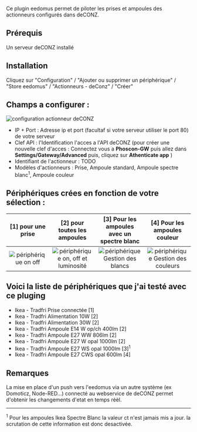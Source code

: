 Ce plugin eedomus permet de piloter les prises et ampoules des actionneurs configurés dans deCONZ.

## Prérequis

Un serveur deCONZ installé

## Installation

Cliquez sur "Configuration" / "Ajouter ou supprimer un périphérique" / "Store eedomus" / "Actionneurs - deConz" / "Créer"

## Champs a configurer : 

![configuration actionneur deCONZ](https://i.ibb.co/pyLkDfS/readme01.png)

* IP + Port : Adresse ip et port (facultaf si votre serveur utiliser le port 80) de votre serveur
* Clef API : l'Identification l'acces a l'API deCONZ (pour créer une nouvelle clef d'acces : Connectez vous a **Phoscon-GW** puis allez dans **Settings/Gateway/Advanced**  puis, cliquez sur **Athenticate app** )
* Identifiant de l'actionneur : TODO
* Modèles d'actionneurs :  Prise, Ampoule standard, Ampoule spectre blanc<sup>1</sup>, Ampoule couleur

## Périphériques crées en fonction de votre sélection : 

|[1] pour une prise    |   [2] pour toutes les ampoules  | [3] Pour les ampoules avec un spectre blanc |[4] Pour les ampoules couleur|
| :-----: | :-----: | :-----: | :-----: |
| ![périphérique on off](https://i.ibb.co/gSvngm7/readme02.png) |  ![périphérique on, off et luminosité](https://i.ibb.co/Kmgcct5/readme04.png) | ![périphérique Gestion des blancs](https://i.ibb.co/4pr29mn/readme05.png) | ![périphérique Gestion des couleurs](https://i.ibb.co/nRtTWmf/readme03.png) |

## Voici la liste de périphériques que j'ai testé avec ce pluging

* Ikea - Tradfri Prise connectée [1]
* Ikea - Tradfri Alimentation 10W [2]
* Ikea - Tradfri Alimentation 30W [2] 
* Ikea - Tradfri Ampoule E14 W op/ch 400lm [2]
* Ikea - Tradfri Ampoule E27 WW 806lm [2]
* Ikea - Tradfri Ampoule E27 W opal 1000lm [2]
* Ikea - Tradfri Ampoule E27 WS opal 1000lm [3]<sup>1</sup>
* Ikea - Tradfri Ampoule E27 CWS opal 600lm [4]

## Remarques 
La mise en place d'un push vers l'eedomus via un autre système (ex Domoticz, Node-RED...) connecté au webservice de deCONZ permet d'obtenir les changements d'etat en temps réèl.

---
<sup>1</sup> Pour les ampoules Ikea Spectre Blanc la valeur ct n'est jamais mis a jour. la scrutation de cette information est donc desactivée.
